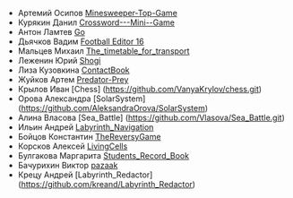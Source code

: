 * Артемий Осипов [Minesweeper-Top-Game](https://github.com/Ecl1pce/Minesweeper-Top-Game)
* Курякин Данил [Crossword---Mini--Game](https://github.com/Olieaw/--Crossword---Mini--Game--)
* Антон Ламтев [Go](https://github.com/antonlamtev/Go)
* Дьячков Вадим [Football Editor 16](https://github.com/VadikDyachkov/FootballEditor16)
* Мальцев Михаил [The_timetable_for_transport](https://github.com/mikle9997/The_timetable_for_transport.git)
* Леженин Юрий [Shogi](https://github.com/lezhenin/Shogi)
* Лиза Кузовкина [ContactBook](https://github.com/kuzo-liza/ContactBook)
* Жуйков Артем [Predator-Prey](https://github.com/Zhuikov/predator-prey)
* Крылов Иван [Chess] (https://github.com/VanyaKrylov/chess.git)
* Орова Александра [SolarSystem] (https://github.com/AleksandraOrova/SolarSystem)
* Алина Власова [Sea_Battle] (https://github.com/Vlasova/Sea_Battle.git)
* Ильин Андрей [Labyrinth_Navigation](https://github.com/WalrusQ/labyrinth)
* Бойцов Константин [TheReversyGame](https://github.com/ConstantineBoitsov/TheReversyGame)
* Корсков Алексей [LivingCells](https://github.com/Korskov98/LivingCells.git)
* Булгакова Маргарита [Students_Record_Book](https://github.com/BulgakovaMargarita/Students_Record_Book.git)
* Бачурихин Виктор [pazaak](https://github.com/Stupidman00/pazaak)
* Крецу Андрей [Labyrinth_Redactor] (https://github.com/kreand/Labyrinth_Redactor)
